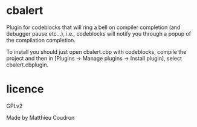 cbalert
=======

Plugin for codeblocks that will ring a bell on compiler completion (and debugger pause etc...), 
i.e., codeblocks will notify you through a popup of the compilation completion.

To install you should just open cbalert.cbp with codeblocks, compile the project
and then in [Plugins -> Manage plugins -> Install plugin], select
cbalert.cbplugin.


# licence
GPLv2

Made by 
Matthieu Coudron
